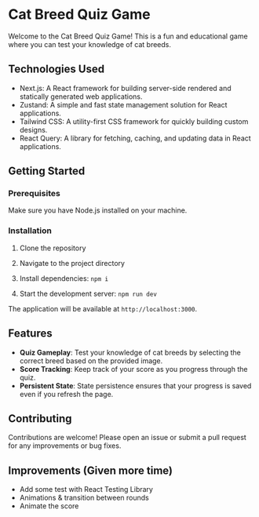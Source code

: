 # Cat Breed Quiz Game

Welcome to the Cat Breed Quiz Game! This is a fun and educational game where you can test your knowledge of cat breeds.

## Technologies Used

- Next.js: A React framework for building server-side rendered and statically generated web applications.
- Zustand: A simple and fast state management solution for React applications.
- Tailwind CSS: A utility-first CSS framework for quickly building custom designs.
- React Query: A library for fetching, caching, and updating data in React applications.

## Getting Started

### Prerequisites

Make sure you have Node.js installed on your machine.

### Installation

1. Clone the repository

2. Navigate to the project directory

3. Install dependencies:
   `npm i`

4. Start the development server:
   `npm run dev`

The application will be available at `http://localhost:3000`.

## Features

- **Quiz Gameplay**: Test your knowledge of cat breeds by selecting the correct breed based on the provided image.
- **Score Tracking**: Keep track of your score as you progress through the quiz.
- **Persistent State**: State persistence ensures that your progress is saved even if you refresh the page.

## Contributing

Contributions are welcome! Please open an issue or submit a pull request for any improvements or bug fixes.

## Improvements (Given more time)

- Add some test with React Testing Library
- Animations & transition between rounds
- Animate the score
